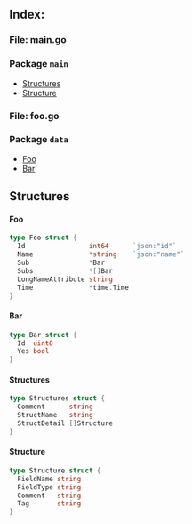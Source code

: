 
## Index: 

### File: main.go 
 ### Package `main`

- [Structures](#structures)
- [Structure](#structure)

### File: foo.go 
 ### Package `data`

- [Foo](#foo)
- [Bar](#bar)


## Structures

#### Foo

```go
type Foo struct {
  Id                int64      `json:"id"`  
  Name              *string    `json:"name"`  
  Sub               *Bar         
  Subs              *[]Bar       
  LongNameAttribute string       
  Time              *time.Time   
}
```

#### Bar

```go
type Bar struct {
  Id  uint8   
  Yes bool    
}
```

#### Structures

```go
type Structures struct {
  Comment      string        
  StructName   string        
  StructDetail []Structure   
}
```

#### Structure

```go
type Structure struct {
  FieldName string   
  FieldType string   
  Comment   string   
  Tag       string   
}
```

